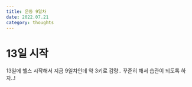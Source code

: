 ```yaml
---
title: 운동 9일차
date: 2022.07.21
category: thoughts
---
```


# 13일 시작

13일에 헬스 시작해서 지금 9일차인데 약 3키로 감량..
꾸준히 해서 습관이 되도록 하자..!
